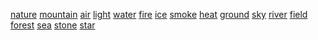[nature](http://dict.youdao.com/w/eng/nature/#keyfrom=dict2.index) [mountain](http://dict.youdao.com/w/eng/mountain/#keyfrom=dict2.index) [air](http://dict.youdao.com/w/eng/air/#keyfrom=dict2.index) [light](http://dict.youdao.com/w/eng/light/#keyfrom=dict2.index) [water](http://dict.youdao.com/w/eng/water/#keyfrom=dict2.index) [fire](http://dict.youdao.com/w/eng/fire/#keyfrom=dict2.index) [ice](http://dict.youdao.com/w/eng/ice/#keyfrom=dict2.index) [smoke](http://dict.youdao.com/w/eng/smoke/#keyfrom=dict2.index) [heat](http://dict.youdao.com/w/eng/heat/#keyfrom=dict2.index) [ground](http://dict.youdao.com/w/eng/ground/#keyfrom=dict2.index) [sky](http://dict.youdao.com/w/eng/sky/#keyfrom=dict2.index) [river](http://dict.youdao.com/w/eng/river/#keyfrom=dict2.index) [field](http://dict.youdao.com/w/eng/field/#keyfrom=dict2.index) [forest](http://dict.youdao.com/w/eng/forest/#keyfrom=dict2.index) [sea](http://dict.youdao.com/w/eng/sea/#keyfrom=dict2.index) [stone](http://dict.youdao.com/w/eng/stone/#keyfrom=dict2.index) [star](http://dict.youdao.com/w/eng/star/#keyfrom=dict2.index)